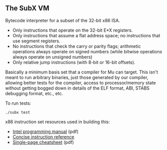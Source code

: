 ## The SubX VM

Bytecode interpreter for a subset of the 32-bit x86 ISA.

* Only instructions that operate on the 32-bit E*X registers.
* Only instructions that assume a flat address space; no instructions that use
  segment registers.
* No instructions that check the carry or parity flags; arithmetic operations
  always operate on signed numbers (while bitwise operations always operate on
  unsigned numbers)
* Only relative jump instructions (with 8-bit or 16-bit offsets).

Basically a minimum basis set that a compiler for Mu can target. This isn't
meant to run arbitrary binaries, just those generated by our compiler,
allowing better tests for the compiler, access to processor/memory state
without getting bogged down in details of the ELF format, ABI, STABS debugging
format, etc., etc.

To run tests:

  ```
  ./subx test
  ```

x86 instruction set resources used in building this:

* [Intel programming manual](http://www.intel.com/content/dam/www/public/us/en/documents/manuals/64-ia-32-architectures-software-developer-instruction-set-reference-manual-325383.pdf) (pdf)
* [Concise instruction reference](https://c9x.me/x86)
* [Single-page cheatsheet](https://net.cs.uni-bonn.de/fileadmin/user_upload/plohmann/x86_opcode_structure_and_instruction_overview.pdf) (pdf)

